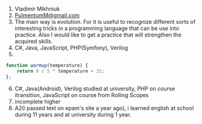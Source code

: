 1. Vladimir Mikhniuk
2. PulmentumM@gmail.com
3. The main way is evolution. For it is useful to recognize different sorts of interesting tricks in a programming language that can be use into practice. Also I would like to get a practice that will strengthen the acquired skills.
4. C#, Java, JavaScript, PHP(Symfony), Verilog
5. 
```javascript
function warmup(temperature) {
    return 9 / 5 * temperature + 32;
};
```
6. C#, Java(Android), Verilog studied at university, PHP on course itransition, JavaScript on course from Rolling Scopes
7. incomplete higher
8. А2(i passed test on epam's site a year ago), i learned english at school during 11 years and at university during 1 year.
